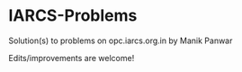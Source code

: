 IARCS-Problems
==============

Solution(s) to problems on opc.iarcs.org.in by Manik Panwar

Edits/improvements are welcome!
